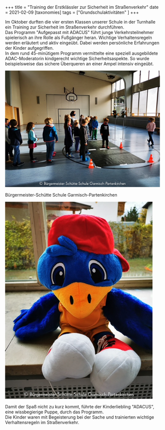 +++
title = "Training der Erstklässler zur Sicherheit im Straßenverkehr"
date = 2021-02-09
[taxonomies]
tags = ["Grundschulaktivitäten" ]
+++

Im Oktober durften die vier ersten Klassen unserer Schule in der Turnhalle ein Training zur Sicherheit im Straßenverkehr durchführen.  
Das Programm "Aufgepasst mit ADACUS" führt junge Verkehrsteilnehmer spielerisch an ihre Rolle als Fußgänger heran. Wichtige Verhaltensregeln werden erläutert und aktiv eingeübt. Dabei werden persönliche Erfahrungen der Kinder aufgegriffen.  
In dem rund 45-minütigem Programm vermittelte eine speziell ausgebildete ADAC-Moderatorin kindgerecht wichtige Sicherheitsaspekte. So wurde beispielsweise das sichere Überqueren an einer Ampel intensiv eingeübt.

![](images/ADACUS-21.-Oktober-2020-01.jpg)

Bürgermeister-Schütte Schule Garmisch-Partenkirchen

![](images/ADACUS-21.-Oktober-2020-02.jpg)

Damit der Spaß nicht zu kurz kommt, führte der Kinderliebling "ADACUS", eine wissbegierige Puppe, durch das Programm.  
Die Kinder waren mit Begeisterung bei der Sache und trainierten wichtige Verhaltensregeln im Straßenverkehr.
